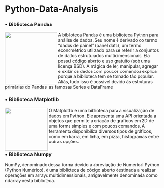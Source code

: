 # Python-Data-Analysis

### • Biblioteca Pandas

<img src="https://user-images.githubusercontent.com/22967736/174169967-14addb48-5f00-4d6d-bace-c7751a97b029.jpg" width="170px"   align="left">
A biblioteca Pandas é uma biblioteca Python para análise de dados. Seu nome é derivado do termo “dados de painel” (panel data), um termo econométrico utilizado para se referir a conjuntos de dados estruturados multidimensionais. Ela possui código aberto e uso gratuito (sob uma licença BSD).
A mágica de ler, manipular, agregar e exibir os dados com poucos comandos explica porque a biblioteca tem se tornado tão popular. Aliás, tudo isso é possível devido às estruturas primárias do Pandas, as famosas Series e DataFrame



### • Biblioteca Matplotlib

<img src="https://user-images.githubusercontent.com/22967736/174171744-051b839f-ae5c-47a7-b035-3bef9bff588f.jpeg" width="140px" align="left">
O Matplotlib é uma biblioteca para a visualização de dados em Python. Ele apresenta uma API orientada a objetos que permite a criação de gráficos em 2D de uma forma simples e com poucos comandos. A ferramenta disponibiliza diversos tipos de gráficos, como em barra, em linha, em pizza, histogramas entre outras opções.
<br>

### • Biblioteca Numpy

NumPy, denominado dessa forma devido a abreviação de Numerical Python (Python Numérico), é uma biblioteca de código aberto destinada a realizar operações em arrays multidimensionais, amigavelmente denominada como ndarray nesta biblioteca.

